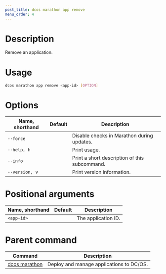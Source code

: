 ```yaml
---
post_title: dcos marathon app remove
menu_order: 4
---
```


# Description
Remove an application.

# Usage

```bash
dcos marathon app remove <app-id> [OPTION]
```

# Options

| Name, shorthand | Default | Description |
|---------|-------------|-------------|
| `--force`   |             | Disable checks in Marathon during updates. |
| `--help, h`   |             |  Print usage. |
| `--info`   |             |  Print a short description of this subcommand. |
| `--version, v`   |             | Print version information. |

# Positional arguments

| Name, shorthand | Default | Description |
|---------|-------------|-------------|
| `<app-id>`   |             |  The application ID. |

# Parent command

| Command | Description |
|---------|-------------|
| [dcos marathon](/docs/1.9/usage/cli/command-reference/dcos-marathon/) | Deploy and manage applications to DC/OS. |

<!-- # Examples -->